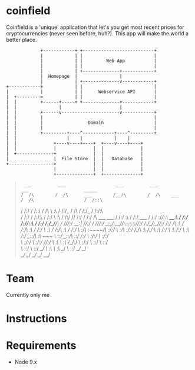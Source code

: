 # coinfield

Coinfield is a 'unique' application that let's you get most recent prices for cryptocurrencies (never seen before, huh?). This app will make the world a better place.

                 +------------+ +---------------------------+
                 |            | |                           |
                 |            | |         Web App           |
                 |            | |                           |
                 |            | +--------------+------------+
                 |  Homepage  |                |             
                 |            | +--------------v------------+
    +------------+            | |                           |
    |            |            | |      Webservice API       |
    |  +--------->            | |                           |
    |  |         +------+-----+ +--------------+------------+
    |  |                |                      |             
    |  |         +------v----------------------v------------+
    |  |         |                                          |
    |  |         |                 Domain                   |
    |  |         |                                          |
    |  |         +---------+----^------------+----^---------+
    |  |                   |    |            |    |          
    |  |              +----v----+----+  +----v----+----+     
    |  |              |              |  |              |     
    |  +--------------+              |  |              |     
    |                 |  File Store  |  |   Database   |     
    +----------------->              |  |              |     
                      |              |  |              |     
                      +--------------+  +--------------+    


>      ___          ___                   ___          ___                 ___                     _____    
>     /  /\        /  /\      ___        /__/\        /  /\    ___        /  /\                   /  /::\   
>    /  /:/       /  /::\    /  /\       \  \:\      /  /:/_  /  /\      /  /:/_                 /  /:/\:\  
>   /  /:/       /  /:/\:\  /  /:/        \  \:\    /  /:/ /\/  /:/     /  /:/ /\  ___     ___  /  /:/  \:\ 
>  /  /:/  ___  /  /:/  \:\/__/::\    _____\__\:\  /  /:/ /:/__/::\    /  /:/ /:/_/__/\   /  /\/__/:/ \__\:|
> /__/:/  /  /\/__/:/ \__\:\__\/\:\__/__/::::::::\/__/:/ /:/\__\/\:\__/__/:/ /:/ /\  \:\ /  /:/\  \:\ /  /:/
> \  \:\ /  /:/\  \:\ /  /:/  \  \:\/\  \:\~~\~~\/\  \:\/:/    \  \:\/\  \:\/:/ /:/\  \:\  /:/  \  \:\  /:/ 
>  \  \:\  /:/  \  \:\  /:/    \__\::/\  \:\  ~~~  \  \::/      \__\::/\  \::/ /:/  \  \:\/:/    \  \:\/:/  
>   \  \:\/:/    \  \:\/:/     /__/:/  \  \:\       \  \:\      /__/:/  \  \:\/:/    \  \::/      \  \::/   
>    \  \::/      \  \::/      \__\/    \  \:\       \  \:\     \__\/    \  \::/      \__\/        \__\/    
>     \__\/        \__\/                 \__\/        \__\/               \__\/                             
 
    
                                                                                                                        
                                                                                                                        

# Team
Currently only me

# Instructions

# Requirements

* Node 9.x 
